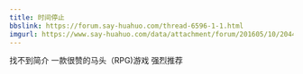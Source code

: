 ```yaml
---
title: 时间停止
bbslink: https://forum.say-huahuo.com/thread-6596-1-1.html
imgurl: https://www.say-huahuo.com/data/attachment/forum/201605/10/204422ohwis1if5pdt0js9.png
---
```


找不到简介 
一款很赞的马头（RPG)游戏
强烈推荐<!--more-->
